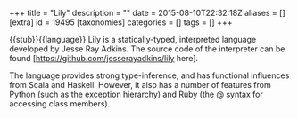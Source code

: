 +++
title = "Lily"
description = ""
date = 2015-08-10T22:32:18Z
aliases = []
[extra]
id = 19495
[taxonomies]
categories = []
tags = []
+++

{{stub}}{{language}}
Lily is a statically-typed, interpreted language developed by Jesse Ray Adkins. The source code of the interpreter can be found [https://github.com/jesserayadkins/lily here].

The language provides strong type-inference, and has functional influences from Scala and Haskell. However, it also has a number of features from Python (such as the exception hierarchy) and Ruby (the @ syntax for accessing class members).
